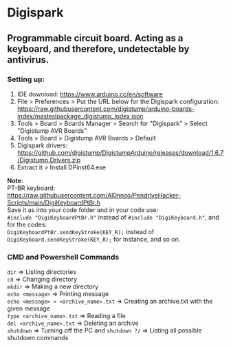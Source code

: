 # Digispark

## Programmable circuit board. Acting as a keyboard, and therefore, undetectable by antivirus.

### Setting up:
1. IDE download: https://www.arduino.cc/en/software
2. File > Preferences > Put the URL below for the Digispark configuration: https://raw.githubusercontent.com/digistump/arduino-boards-index/master/package_digistump_index.json
3. Tools > Board > Boards Manager > Search for "Digispark" > Select "Digistump AVR Boards"
4. Tools > Board > Digistump AVR Boards > Default
5. Digispark drivers: https://github.com/digistump/DigistumpArduino/releases/download/1.6.7/Digistump.Drivers.zip 
6. Extract it > Install DPinst64.exe

**Note**: <br>
PT-BR keyboard: https://raw.githubusercontent.com/Al0nnso/PendriveHacker-Scripts/main/DigiKeyboardPtBr.h <br>
Save it as into your code folder and in your code use: <br>
``#include "DigiKeyboardPtBr.h"`` instead of ``#include "DigiKeyboard.h"``, and for the codes: <br>
``DigiKeyboardPtBr.sendKeyStroke(KEY_R);`` instead of ``DigiKeyboard.sendKeyStroke(KEY_R);`` for instance, and so on.


### CMD and Powershell Commands

``dir`` => Listing directories <br>
``cd`` => Changing directory <br>
``mkdir`` => Making a new directory <br>
``echo <message>`` => Printing message <br>
``echo <message> > <archive_name>.txt`` => Creating an archive.txt with the given message <br>
``type <archive_name>.txt`` => Reading a file <br>
``del <archive_name>.txt`` => Deleting an archive <br>
``shutdown`` => Turning off the PC and ``shutdown ?/`` => Listing all possible shutdown commands




